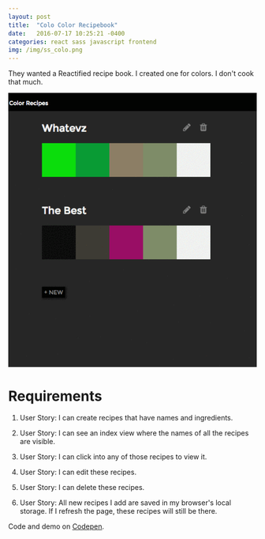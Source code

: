 ```yaml
---
layout: post
title:  "Colo Color Recipebook"
date:   2016-07-17 10:25:21 -0400
categories: react sass javascript frontend
img: /img/ss_colo.png
---
```


They wanted a Reactified recipe book. I created one for colors. I don't cook that much.

![Project screenshot](/img/gif_colo.gif)

# Requirements

1. User Story: I can create recipes that have names and ingredients.

2. User Story: I can see an index view where the names of all the recipes are visible.

3. User Story: I can click into any of those recipes to view it.

4. User Story: I can edit these recipes.

5. User Story: I can delete these recipes.

6. User Story: All new recipes I add are saved in my browser's local storage. If I refresh the page, these recipes will still be there.

Code and demo on [Codepen](http://codepen.io/fraziern/pen/RapvBJ).
